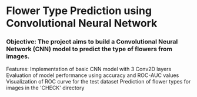 # Flower Type Prediction using Convolutional Neural Network

### Objective: The project aims to build a Convolutional Neural Network (CNN) model to predict the type of flowers from images.
  Features: 
  Implementation of basic CNN model with 3 Conv2D layers
  Evaluation of model performance using accuracy and ROC-AUC values
  Visualization of ROC curve for the test dataset
  Prediction of flower types for images in the 'CHECK' directory
